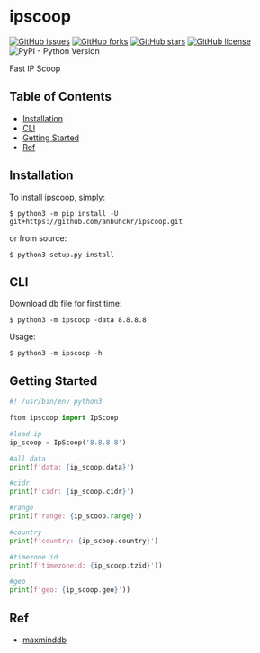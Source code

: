 # ipscoop

[![GitHub issues](https://img.shields.io/github/issues/anbuhckr/ipscoop)](https://github.com/anbuhckr/ipscoop/issues)
[![GitHub forks](https://img.shields.io/github/forks/anbuhckr/ipscoop)](https://github.com/anbuhckr/ipscoop/network)
[![GitHub stars](https://img.shields.io/github/stars/anbuhckr/ipscoop)](https://github.com/anbuhckr/ipscoop/stargazers)
[![GitHub license](https://img.shields.io/github/license/anbuhckr/ipscoop)](https://github.com/anbuhckr/ipscoop/blob/main/LICENSE)
![PyPI - Python Version](https://img.shields.io/badge/python-3.6%20%7C%203.7%20%7C%203.8%20%7C%203.9-blue)

Fast IP Scoop

## Table of Contents

* [Installation](#installation)
* [CLI](#CLI)
* [Getting Started](#getting-started)
* [Ref](#ref)


## Installation

To install ipscoop, simply:

```
$ python3 -m pip install -U git+https://github.com/anbuhckr/ipscoop.git
```

or from source:

```
$ python3 setup.py install
```

## CLI

Download db file for first time:

```
$ python3 -m ipscoop -data 8.8.8.8
```

Usage:

```
$ python3 -m ipscoop -h
```

## Getting Started

``` python
#! /usr/bin/env python3

ftom ipscoop import IpScoop

#load ip
ip_scoop = IpScoop('8.8.8.8')

#all data 
print(f'data: {ip_scoop.data}')

#cidr
print(f'cidr: {ip_scoop.cidr}')

#range
print(f'range: {ip_scoop.range}')

#country
print(f'country: {ip_scoop.country}')

#timezone id 
print(f'timezoneid: {ip_scoop.tzid}'))

#geo 
print(f'geo: {ip_scoop.geo}'))
```

## Ref

* [maxminddb](https://github.com/maxmind/MaxMind-DB-Reader-python)
